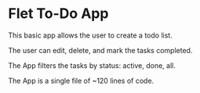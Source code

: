 # Flet To-Do App

This basic app allows the user to create a todo list.

The user can edit, delete, and mark the tasks completed.

The App filters the tasks by status: active, done, all.

The App is a single file of ~120 lines of code.
